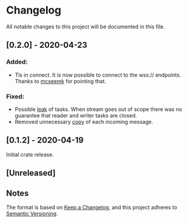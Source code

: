 # Changelog
All notable changes to this project will be documented in this file.

## [0.2.0] - 2020-04-23
### Added:
- Tls in connect. It is now possible to connect to the wss:// endpoints. Thanks to [mcseemk](https://www.reddit.com/r/rust/comments/g4zoip/ann_yet_another_rust_websocket_library_yarws/) for pointing  that.

### Fixed:
- Possible [leak](https://github.com/ianic/yarws/commit/abecb1cecda5c80a75a26968379b4d4e95aafafd) of tasks. When stream goes out of scope there was no guarantee that reader and writer tasks are closed.
- Removed unnecessary [copy](https://github.com/ianic/yarws/commit/e0c710a8d2e45d5f721bc167471109a4915b0016) of each incoming message.

## [0.1.2] - 2020-04-19
Initial crate release.

## [Unreleased]

## Notes
The format is based on [Keep a Changelog](https://keepachangelog.com/en/1.0.0/),
and this project adheres to [Semantic Versioning](https://semver.org/spec/v2.0.0.html).